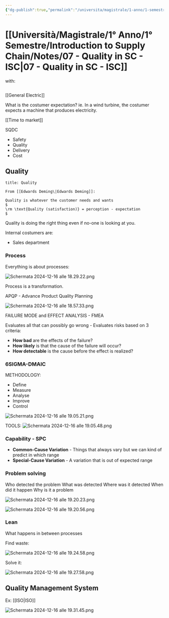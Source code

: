 ```yaml
---
{"dg-publish":true,"permalink":"/universita/magistrale/1-anno/1-semestre/introduction-to-supply-chain/notes/07-quality-in-sc-isc/","tags":["UNI"]}
---
```


# [[Università/Magistrale/1° Anno/1° Semestre/Introduction to Supply Chain/Notes/07 - Quality in SC - ISC\|07 - Quality in SC - ISC]]

with:

```table-of-contents
```

[[General Electric]]

What is the costumer expectation?
ie. In a wind turbine, the costumer expects a machine that produces electricity.

[[Time to market]]

SQDC
- Safety
- Quality
- Delivery
- Cost

## Quality


```ad-Definizione
title: Quality

From [[Edwards Deming\|Edwards Deming]]:

Quality is whatever the customer needs and wants
$
\rm \text{Quality (satisfaction)} = perception - expectation
$

```

Quality is doing the right thing even if no-one is looking at you. 

Internal costumers are:
- Sales department

### Process

Everything is about processes:

![Schermata 2024-12-16 alle 18.29.22.png](/img/user/Universit%C3%A0/Magistrale/1%C2%B0%20Anno/1%C2%B0%20Semestre/Introduction%20to%20Supply%20Chain/Notes/Allegati/Schermata%202024-12-16%20alle%2018.29.22.png)

Process is a transformation.

APQP - Advance Product Quality Planning

![Schermata 2024-12-16 alle 18.57.33.png](/img/user/Universit%C3%A0/Magistrale/1%C2%B0%20Anno/1%C2%B0%20Semestre/Introduction%20to%20Supply%20Chain/Notes/Allegati/Schermata%202024-12-16%20alle%2018.57.33.png)

FAILURE MODE and EFFECT ANALYSIS - FMEA

Evaluates all that can possibly go wrong - Evaluates risks based on 3 criteria:
- **How bad** are the effects of the failure?
- **How likely** is that the cause of the failure will occur?
- **How detectable** is the cause before the effect is realized?


### 6SIGMA-DMAIC

METHODOLOGY:
- Define
- Measure
- Analyse
- Improve
- Control

![Schermata 2024-12-16 alle 19.05.21.png](/img/user/Universit%C3%A0/Magistrale/1%C2%B0%20Anno/1%C2%B0%20Semestre/Introduction%20to%20Supply%20Chain/Notes/Allegati/Schermata%202024-12-16%20alle%2019.05.21.png)

TOOLS:
![Schermata 2024-12-16 alle 19.05.48.png](/img/user/Universit%C3%A0/Magistrale/1%C2%B0%20Anno/1%C2%B0%20Semestre/Introduction%20to%20Supply%20Chain/Notes/Allegati/Schermata%202024-12-16%20alle%2019.05.48.png)

### Capability - SPC 

- **Common-Cause Variation** - Things that always vary but we can kind of predict in which range
- **Special-Cause Variation** - A variation that is out of expected range


### Problem solving

Who detected the problem
What was detected
Where was it detected
When did it happen
Why is it a problem

![Schermata 2024-12-16 alle 19.20.23.png](/img/user/Universit%C3%A0/Magistrale/1%C2%B0%20Anno/1%C2%B0%20Semestre/Introduction%20to%20Supply%20Chain/Notes/Allegati/Allegati/Schermata%202024-12-16%20alle%2019.20.23.png)


![Schermata 2024-12-16 alle 19.20.56.png](/img/user/Universit%C3%A0/Magistrale/1%C2%B0%20Anno/1%C2%B0%20Semestre/Introduction%20to%20Supply%20Chain/Notes/Allegati/Schermata%202024-12-16%20alle%2019.20.56.png)

### Lean

What happens in between processes

Find waste:

![Schermata 2024-12-16 alle 19.24.58.png](/img/user/Universit%C3%A0/Magistrale/1%C2%B0%20Anno/1%C2%B0%20Semestre/Introduction%20to%20Supply%20Chain/Notes/Allegati/Schermata%202024-12-16%20alle%2019.24.58.png)

Solve it:

![Schermata 2024-12-16 alle 19.27.58.png](/img/user/Universit%C3%A0/Magistrale/1%C2%B0%20Anno/1%C2%B0%20Semestre/Introduction%20to%20Supply%20Chain/Notes/Allegati/Schermata%202024-12-16%20alle%2019.27.58.png)

## Quality Management System

Ex: [[ISO\|ISO]]

![Schermata 2024-12-16 alle 19.31.45.png](/img/user/Universit%C3%A0/Magistrale/1%C2%B0%20Anno/1%C2%B0%20Semestre/Introduction%20to%20Supply%20Chain/Notes/Allegati/Schermata%202024-12-16%20alle%2019.31.45.png)

